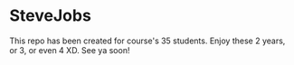 # SteveJobs

This repo has been created for course's 35 students. Enjoy these 2 years, or 3, or even 4 XD. See ya soon!
